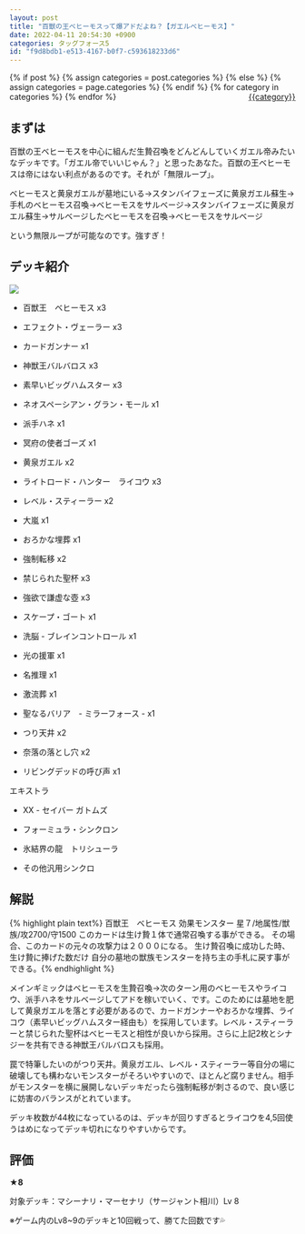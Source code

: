 ```yaml
---
layout: post
title: "百獣の王ベヒーモスって爆アドだよね？【ガエルベヒーモス】"
date: 2022-04-11 20:54:30 +0900
categories: タッグフォース5
id: "f9d8bdb1-e513-4167-b0f7-c593618233d6"
---
```

{% if post %}
{% assign categories = post.categories %}
{% else %}
{% assign categories = page.categories %}
{% endif %}
{% for category in categories %}
<a href="{{site.baseurl}}/categories/#{{category|slugize}}" style="float: right; margin-left: 4px;">{{category}}</a>
{% endfor %}
<br>
## まずは

百獣の王ベヒーモスを中心に組んだ生贄召喚をどんどんしていくガエル帝みたいなデッキです。「ガエル帝でいいじゃん？」と思ったあなた。百獣の王ベヒーモスは帝にはない利点があるのです。それが「無限ループ」。

ベヒーモスと黄泉ガエルが墓地にいる→スタンバイフェーズに黄泉ガエル蘇生→手札のベヒーモス召喚→ベヒーモスをサルベージ→スタンバイフェーズに黄泉ガエル蘇生→サルベージしたベヒーモスを召喚→ベヒーモスをサルベージ

という無限ループが可能なのです。強すぎ！

## デッキ紹介

![]({{site.baseurl}}\assets/f9d8bdb1-e513-4167-b0f7-c593618233d6/behemoth.png)

- 百獣王　ベヒーモス x3

- エフェクト・ヴェーラー x3

- カードガンナー x1

- 神獣王バルバロス x3

- 素早いビッグハムスター x3

- ネオスペーシアン・グラン・モール x1

- 派手ハネ x1

- 冥府の使者ゴーズ x1

- 黄泉ガエル x2

- ライトロード・ハンター　ライコウ x3

- レベル・スティーラー x2

- 大嵐 x1

- おろかな埋葬 x1

- 強制転移 x2

- 禁じられた聖杯 x3

- 強欲で謙虚な壺 x3

- スケープ・ゴート x1

- 洗脳 - ブレインコントロール x1

- 光の援軍 x1

- 名推理 x1

- 激流葬 x1

- 聖なるバリア　- ミラーフォース - x1

- つり天井 x2

- 奈落の落とし穴 x2

- リビングデッドの呼び声 x1

エキストラ

- XX - セイバー ガトムズ

- フォーミュラ・シンクロン

- 氷結界の龍　トリシューラ

- その他汎用シンクロ

## 解説

{% highlight plain text%}
百獣王　ベヒーモス
効果モンスター
星７/地属性/獣族/攻2700/守1500
このカードは生け贄１体で通常召喚する事ができる。
その場合、このカードの元々の攻撃力は２０００になる。
生け贄召喚に成功した時、生け贄に捧げた数だけ
自分の墓地の獣族モンスターを持ち主の手札に戻す事ができる。{% endhighlight %}

メインギミックはベヒーモスを生贄召喚→次のターン用のベヒーモスやライコウ、派手ハネをサルベージしてアドを稼いでいく、です。このためには墓地を肥して黄泉ガエルを落とす必要があるので、カードガンナーやおろかな埋葬、ライコウ（素早いビッグハムスター経由も）を採用しています。レベル・スティーラーと禁じられた聖杯はベヒーモスと相性が良いから採用。さらに上記2枚とシナジーを共有できる神獣王バルバロスも採用。

罠で特筆したいのがつり天井。黄泉ガエル、レベル・スティーラー等自分の場に破壊しても構わないモンスターがそろいやすいので、ほとんど腐りません。相手がモンスターを横に展開しないデッキだったら強制転移が刺さるので、良い感じに妨害のバランスがとれています。

デッキ枚数が44枚になっているのは、デッキが回りすぎるとライコウを4,5回使うはめになってデッキ切れになりやすいからです。

## 評価

__★8__

対象デッキ：マシーナリ・マーセナリ（サージャント相川）Lv 8

※ゲーム内のLv8~9のデッキと10回戦って、勝てた回数です💦

